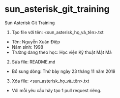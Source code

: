 # sun_asterisk_git_training

Sun Asterisk Git Training

1. Tạo file với tên: <sun_asterisk_họ_và_tên>.txt
- Tên: Nguyễn Xuân Điệp	
- Năm sinh: 1998
- Trường đang theo học: Học viện Kỹ thuật Mật Mã
2. Sửa file: README.md
- Bổ sung dòng: Thứ bảy ngày 23 tháng 11 năm 2019
3. Xóa file: <sun_asterisk_họ_và_tên>.txt
- Với mỗi yêu cầu hãy tạo 1 pull request riêng.
